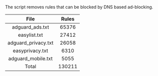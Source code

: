 The script removes rules that can be blocked by DNS based ad-blocking.


| File | Rules |
|:----:|:-----:|
| adguard_ads.txt | 65376 |
| easylist.txt | 27412 |
| adguard_privacy.txt | 26058 |
| easyprivacy.txt | 6310 |
| adguard_mobile.txt | 5055 |
| Total | 130211 |